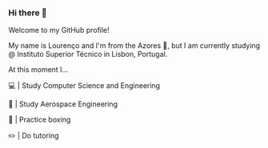 ### Hi there 👋

Welcome to my GitHub profile!

My name is Lourenço and I'm from the Azores :evergreen_tree:, but I am currently studying @ Instituto Superior Técnico in Lisbon, Portugal.

At this moment I...

:computer: | Study Computer Science and Engineering

:rocket: |  Study Aerospace Engineering

:facepunch: |  Practice boxing

:pencil2: |  Do tutoring

